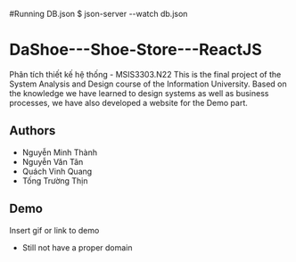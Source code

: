 #Running DB.json
$ json-server --watch db.json


# DaShoe---Shoe-Store---ReactJS
Phân tích thiết kế hệ thống - MSIS3303.N22
This is the final project of the System Analysis and Design course of the Information University. Based on the knowledge we have learned to design systems as well as business processes, we have also developed a website for the Demo part.


## Authors

- Nguyễn Minh Thành
- Nguyễn Văn Tân
- Quách Vinh Quang
- Tống Trường Thịn
## Demo

Insert gif or link to demo
- Still not have a proper domain



